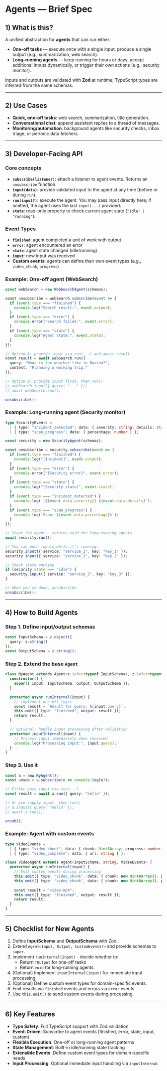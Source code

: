 # Agents — Brief Spec

## 1) What is this?

A unified abstraction for **agents** that can run either:

* **One-off tasks** — execute once with a single input, produce a single output (e.g., summarization, web search).
* **Long-running agents** — keep running for hours or days, accept additional inputs dynamically, or trigger their own actions (e.g., security monitor).

Inputs and outputs are validated with **Zod** at runtime; TypeScript types are inferred from the same schemas.

---

## 2) Use Cases

* **Quick, one-off tasks**: web search, summarization, title generation.
* **Conversational chat**: append assistant replies to a thread of messages.
* **Monitoring/automation**: background agents like security checks, inbox triage, or periodic data fetchers.

---

## 3) Developer-Facing API

### Core concepts

* **`subscribe(listener)`**: attach a listener to agent events. Returns an `unsubscribe` function.
* **`input(data)`**: provide validated input to the agent at any time (before or during `run`).
* **`run(input?)`**: execute the agent. You may pass input directly here; if omitted, the agent uses the last `input(...)` provided.
* **`state`**: read-only property to check current agent state (`"idle" | "running"`).

### Event Types

* **`finished`**: agent completed a unit of work with output
* **`error`**: agent encountered an error
* **`state`**: agent state changed (idle/running)
* **`input`**: new input was received
* **Custom events**: agents can define their own event types (e.g., `video_chunk`, `progress`)

### Example: One-off agent (WebSearch)

```ts
const webSearch = new WebSearchAgent(schemas);

const unsubscribe = webSearch.subscribe(event => {
  if (event.type === "finished") {
    console.log("Search result:", event.output);
  }
  if (event.type === "error") {
    console.error("Search failed:", event.error);
  }
  if (event.type === "state") {
    console.log("Agent state:", event.state);
  }
});

// Option A: provide input via run(...) and await result
const result = await webSearch.run({
  query: "What is the weather like in Boston?",
  context: "Planning a walking trip."
});

// Option B: provide input first, then run()
// webSearch.input({ query: "..." });
// await webSearch.run();

unsubscribe();
```

### Example: Long-running agent (Security monitor)

```ts
type SecurityEvents = 
  | { type: "incident_detected"; data: { severity: string; details: string } }
  | { type: "scan_progress"; data: { percentage: number } };

const security = new SecurityAgent(schemas);

const unsubscribe = security.subscribe(event => {
  if (event.type === "finished") {
    console.log("[Incident]", event.output);
  }
  if (event.type === "error") {
    console.error("[Security error]", event.error);
  }
  if (event.type === "state") {
    console.log("[Security state]", event.state);
  }
  if (event.type === "incident_detected") {
    console.log(`[${event.data.severity}] ${event.data.details}`);
  }
  if (event.type === "scan_progress") {
    console.log(`Scan: ${event.data.percentage}%`);
  }
});

// Start the agent - returns void for long-running agents
await security.run();

// You can push inputs while it's running:
security.input({ service: "service_1", key: "key_1" });
security.input({ service: "service_2", key: "key_2" });

// Check state anytime
if (security.state === "idle") {
  security.input({ service: "service_3", key: "key_3" });
}

// When you're done, unsubscribe
unsubscribe();
```

---

## 4) How to Build Agents

### Step 1. Define input/output schemas

```ts
const InputSchema = z.object({
  query: z.string()
});
const OutputSchema = z.string();
```

### Step 2. Extend the base `Agent`

```ts
class MyAgent extends Agent<z.infer<typeof InputSchema>, z.infer<typeof OutputSchema>> {
  constructor() {
    super({ input: InputSchema, output: OutputSchema });
  }

  protected async runInternal(input) {
    // implement one-off logic
    const result = `Result for query: ${input.query}`;
    this.emit({ type: "finished", output: result });
    return result;
  }

  // Optional: handle input processing after validation
  protected inputInternal(input) {
    // Process input immediately when received
    console.log("Processing input:", input.query);
  }
}
```

### Step 3. Use it

```ts
const a = new MyAgent();
const unsub = a.subscribe(e => console.log(e));

// Either pass input via run(...)
const result = await a.run({ query: "hello" });

// Or pre-supply input, then run()
// a.input({ query: "hello" });
// await a.run();

unsub();
```

### Example: Agent with custom events

```ts
type VideoEvents = 
  | { type: "video_chunk"; data: { chunk: Uint8Array; progress: number } }
  | { type: "video_complete"; data: { url: string } };

class VideoAgent extends Agent<InputSchema, string, VideoEvents> {
  protected async runInternal(input) {
    // Emit custom events during processing
    this.emit({ type: "video_chunk", data: { chunk: new Uint8Array(), progress: 0.5 } });
    this.emit({ type: "video_chunk", data: { chunk: new Uint8Array(), progress: 1.0 } });
    
    const result = "video.mp4";
    this.emit({ type: "finished", output: result });
    return result;
  }
}
```

---

## 5) Checklist for New Agents

1. Define **InputSchema** and **OutputSchema** with Zod.
2. Extend `Agent<Input, Output, CustomEvents?>` and provide schemas to `super`.
3. Implement `runInternal(input)` - decide whether to:
   - Return `TOutput` for one-off tasks
   - Return `void` for long-running agents
4. (Optional) Implement `inputInternal(input)` for immediate input processing.
5. (Optional) Define custom event types for domain-specific events.
6. Emit results via `finished` events and errors via `error` events.
7. Use `this.emit()` to send custom events during processing.

---

## 6) Key Features

- **Type Safety**: Full TypeScript support with Zod validation
- **Event-Driven**: Subscribe to agent events (finished, error, state, input, custom)
- **Flexible Execution**: One-off or long-running agent patterns
- **State Management**: Built-in idle/running state tracking
- **Extensible Events**: Define custom event types for domain-specific needs
- **Input Processing**: Optional immediate input handling via `inputInternal`
